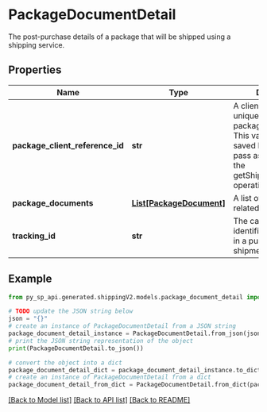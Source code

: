 # PackageDocumentDetail

The post-purchase details of a package that will be shipped using a shipping service.

## Properties

Name | Type | Description | Notes
------------ | ------------- | ------------- | -------------
**package_client_reference_id** | **str** | A client provided unique identifier for a package being shipped. This value should be saved by the client to pass as a parameter to the getShipmentDocuments operation. | 
**package_documents** | [**List[PackageDocument]**](PackageDocument.md) | A list of documents related to a package. | 
**tracking_id** | **str** | The carrier generated identifier for a package in a purchased shipment. | [optional] 

## Example

```python
from py_sp_api.generated.shippingV2.models.package_document_detail import PackageDocumentDetail

# TODO update the JSON string below
json = "{}"
# create an instance of PackageDocumentDetail from a JSON string
package_document_detail_instance = PackageDocumentDetail.from_json(json)
# print the JSON string representation of the object
print(PackageDocumentDetail.to_json())

# convert the object into a dict
package_document_detail_dict = package_document_detail_instance.to_dict()
# create an instance of PackageDocumentDetail from a dict
package_document_detail_from_dict = PackageDocumentDetail.from_dict(package_document_detail_dict)
```
[[Back to Model list]](../README.md#documentation-for-models) [[Back to API list]](../README.md#documentation-for-api-endpoints) [[Back to README]](../README.md)


